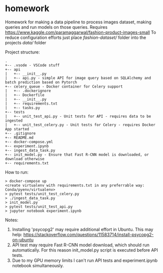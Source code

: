 # homework
Homework for making a data pipeline to process images dataset, making queries and run models on those queries.
Requires https://www.kaggle.com/paramaggarwal/fashion-product-images-small
To reduce configuration efforts just place _fashion-dataset/_ folder into the projects _data/_ folder 

Project structure:
```
.
+-- .vsode - VSCode stuff
+-- api
|   +-- __init__.py
|   +-- api.py - simple API for image query based on SQLAlchemy and batch prediction based on Pytorch
+-- celery_queue - Docker container for Celery support
|   +-- .dockerignore
|   +-- Dockerfile
|   +-- __init__.py
|   +-- requirements.txt
|   +-- tasks.py
+-- tests
|   +-- unit_test_api.py - Unit tests for API - requires data to be ingested
|   +-- unit_test_celery.py - Unit tests for Celery - requires Docker App started
+-- .gitignore 
+-- README.md
+-- docker-compose.yml
+-- experiment.ipynb
+-- ingest_data_task.py
+-- init_model.py - Ensure that Fast R-CNN model is downloaded, or download otherwise
+-- requirements.txt
```

How to run:
```
> docker-compose up
<create virtualenv with requirements.txt in any preferrable way: Conda/pyenv/virtualenv>
> pytest tests/unit_test_celery.py
> ./ingest_data_task.py
> init_model.py
> pytest tests/unit_test_api.py
> jupyter notebook experiment.ipynb
```

Notes: 
1. Installing 'psycopg2' may require additional effort in Ubuntu. This may help:
https://stackoverflow.com/questions/11583714/install-psycopg2-on-ubuntu
2. API test may require Fast R-CNN model download, which should run automatically. For this reason init_model.py script is executed before API tests.
3. Due to my GPU memory limits I can't run API tests and experiment.ipynb notebook simultaneously.
